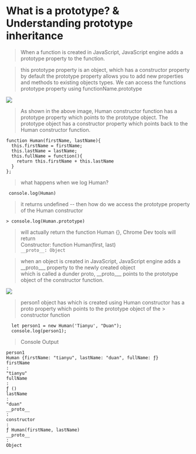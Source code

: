 # What is a prototype?  & Understanding prototype inheritance

> When a function is created in JavaScript, JavaScript engine adds a prototype property to the function.


> this prototype property is an object, which has a constructor property by default
> the prototype property allows you to add new properties and methods to existing objects types.
> We can access the functions prototype property using functionName.prototype

![](https://github.com/rupeshmi/CodeSprint/blob/dev/JavaScript/Part2/CodeSnippets/ConstructorPrototype.png)


> As shown in the above image, Human constructor function has a prototype property which points to the prototype object. The prototype object has a constructor property which points back to the Human constructor function.

```
function Human(firstName, lastName){
  this.firstName = firstName;
  this.lastName = lastName;
  this.fullName = function(){
    return this.firstName + this.lastName
  }
};
```

> what happens when we log Human?
```
 console.log(Human)
```
> it returns undefined
--
> then how do we access the prototype property of the Human constructor
```
> console.log(Human.prototype)
```

> will actually return the function Human {}, Chrome Dev tools will return  <br/>
> Constructor: function Human(first, last) <br/>
> ```__proto__: Object```

> when an object is created in JavaScript, JavaScript engine adds a \_\_proto_\_\_ property to the newly created object    
> which is called a dunder proto, \_\_proto_\_\_ points to the prototype object of the constructor function.

![](https://github.com/rupeshmi/CodeSprint/blob/dev/JavaScript/Part2/CodeSnippets/HumanObjectProto.png)
> person1 object has which is created using Human constructor has a proto property which points to the prototype object of the > constructor function

```//create a person
  let person1 = new Human('Tianyu', "Duan");
  console.log(person1);
```

> Console Output </br>

```
person1
Human {firstName: "tianyu", lastName: "duan", fullName: ƒ}
firstName
:
"tianyu"
fullName
:
ƒ ()
lastName
:
"duan"
__proto__
:
constructor
:
ƒ Human(firstName, lastName)
__proto__
:
Object
```
